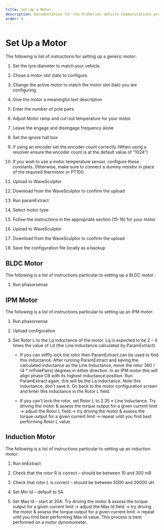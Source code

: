 ```yaml
---
title: Set Up a Motor 
description: Documentation for the Prohelion Vehicle Communications protocol
order: 4
---
```


# Set Up a Motor

The following is list of instructions for setting up a generic motor:

1.	Set the tyre diameter to match your vehicle.

2.	Chose a motor slot (tab) to configure.

3.	Change the active motor to match the motor slot (tab) you are configuring.

4.	Give the motor a meaningful text description

5.	Enter the number of pole pairs

6.	Adjust Motor ramp and cut-out temperature for your motor.

7.	Leave the engage and disengage frequency alone

8.	Set the ignore hall box

9.	If using an encoder set the encoder count correctly (When using a resolver ensure the encoder count is at the default value of “1024”)

10.	If you wish to use a motor temperature sensor, configure these constants. Otherwise, make sure to connect a dummy resistor in place of the required thermistor or PT100.

11.	Upload to WaveSculptor

12.	Download from the WaveSculptor to confirm the upload

13.	Run paramExtract

14.	Select motor type

15.	Follow the instructions in the appropriate section (15-16) for your motor

16.	Upload to WaveSculptor

17.	Download from the WaveSculptor to confirm the upload

18.	Save the configuration file locally as a backup

## BLDC Motor

The following is a list of instructions particular to setting up a BLDC motor:

1.	Run phasorsense

## IPM Motor

The following is a list of instructions particular to setting up an IPM motor:

1.	Run phasorsense

2.	Upload configuration

3.	Set Rotor L to the Lq inductance of the motor. Lq is expected to be 2 – 4 times the value of Ld (the Line Inductance calculated by ParamExtract).

    *   If you can stiffly lock the rotor then ParamExtract can be used to find this inductance. After running ParamExtract and saving the calculated inductance as the Line Inductance, move the rotor 360 / (4 * nrPolePairs) degrees in either direction. In an IPM motor this will align phase CB with its highest inductance position. Run ParamExtract again, this will be the Lq inductance. Note this inductance, don't save it. Go back to the motor configuration screen and enter this inductance in the Rotor L field.

    *   If you can't lock the rotor, set Rotor L to 2.35 * Line Inductance. Try driving the motor & assess the torque output for a given current limit → adjust the Rotor L field → try driving the motor & assess the torque output for a given current limit → repeat until you find best performing Rotor L value.

## Induction Motor

The following is a list of instructions particular to setting up an induction motor:

1.	Run ImExtract

2.	Check that the rotor R is correct – should be between 10 and 300 mR

3.	Check that rotor L is correct – should be between 5000 and 20000 uH

4.	Set Min Id – default to 5A

5.	Set Max Id – start at 20A. Try driving the motor & assess the torque output for a given current limit → adjust the Max Id field → try driving the motor & assess the torque output for a given current limit → repeat until you find best performing Max Id value.  This process is best performed on a motor dynomometer.
